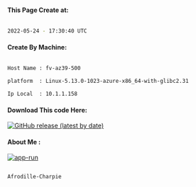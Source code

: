 
   
#### This Page Create at:

```bash

2022-05-24 - 17:30:40 UTC

```

#### Create By Machine:

```bash

Host Name : fv-az39-500

platform  : Linux-5.13.0-1023-azure-x86_64-with-glibc2.31

Ip Local  : 10.1.1.158

```
#### Download This code Here:

[![GitHub release (latest by date)](https://img.shields.io/github/v/release/Afrodille-Charpie/App-Run-1?style=for-the-badge&label=Download)](https://github.com/Afrodille-Charpie/App-Run-1/releases) 

</p> 

#### About Me :

[![app-run](https://github.com/Afrodille-Charpie/App-Run-1/actions/workflows/app-run.yml/badge.svg)](https://github.com/Afrodille-Charpie/App-Run-1/actions/workflows/app-run.yml)

```bash

Afrodille-Charpie

```

